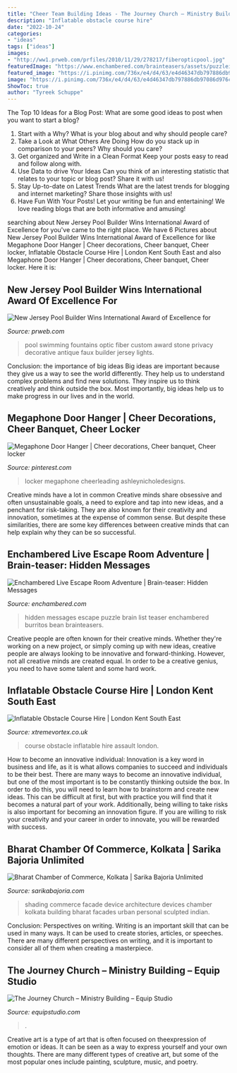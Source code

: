 ```yaml
---
title: "Cheer Team Building Ideas - The Journey Church – Ministry Building – Equip Studio"
description: "Inflatable obstacle course hire"
date: "2022-10-24"
categories:
- "ideas"
tags: ["ideas"]
images:
- "http://ww1.prweb.com/prfiles/2010/11/29/278217/fiberopticpool.jpg"
featuredImage: "https://www.enchambered.com/brainteasers/assets/puzzleimages/shopping-list-puzzle.jpg"
featured_image: "https://i.pinimg.com/736x/e4/d4/63/e4d46347db797886db97086d976cafea--cheer-decorations-homecoming-parade.jpg"
image: "https://i.pinimg.com/736x/e4/d4/63/e4d46347db797886db97086d976cafea--cheer-decorations-homecoming-parade.jpg"
ShowToc: true
author: "Tyreek Schuppe"
---
```



The Top 10 Ideas for a Blog Post: What are some good ideas to post when you want to start a blog?
1. Start with a Why?
What is your blog about and why should people care? 
2. Take a Look at What Others Are Doing
How do you stack up in comparison to your peers? Why should you care? 
3. Get organized and Write in a Clean Format
Keep your posts easy to read and follow along with. 
4. Use Data to drive Your Ideas
Can you think of an interesting statistic that relates to your topic or blog post? Share it with us! 
5. Stay Up-to-date on Latest Trends
What are the latest trends for blogging and internet marketing? Share those insights with us! 
6. Have Fun With Your Posts!
Let your writing be fun and entertaining! We love reading blogs that are both informative and amusing!

	

		
searching about New Jersey Pool Builder Wins International Award of Excellence for you've came to the right place. We have 6 Pictures about New Jersey Pool Builder Wins International Award of Excellence for like Megaphone Door Hanger | Cheer decorations, Cheer banquet, Cheer locker, Inflatable Obstacle Course Hire | London Kent South East and also Megaphone Door Hanger | Cheer decorations, Cheer banquet, Cheer locker. Here it is:
		
    
## New Jersey Pool Builder Wins International Award Of Excellence For

<img loading=lazy src="http://ww1.prweb.com/prfiles/2010/11/29/278217/fiberopticpool.jpg" onerror="this.onerror=null;this.src='https://tse3.mm.bing.net/th?id=OIP.N0TMetwa_p2_Zz7Y4H54IAHaD0&amp;pid=15.1';" alt="New Jersey Pool Builder Wins International Award of Excellence for">

_Source: prweb.com_

>pool swimming fountains optic fiber custom award stone privacy decorative antique faux builder jersey lights. 

	

Conclusion: the importance of big ideas
Big ideas are important because they give us a way to see the world differently. They help us to understand complex problems and find new solutions. They inspire us to think creatively and think outside the box. Most importantly, big ideas help us to make progress in our lives and in the world.

    
## Megaphone Door Hanger | Cheer Decorations, Cheer Banquet, Cheer Locker

<img loading=lazy src="https://i.pinimg.com/736x/e4/d4/63/e4d46347db797886db97086d976cafea--cheer-decorations-homecoming-parade.jpg" onerror="this.onerror=null;this.src='https://tse2.mm.bing.net/th?id=OIP.9RTI1iVZGcv7RTEf3MinnQDYEg&amp;pid=15.1';" alt="Megaphone Door Hanger | Cheer decorations, Cheer banquet, Cheer locker">

_Source: pinterest.com_

>locker megaphone cheerleading ashleynicholedesigns. 

	

Creative minds have a lot in common
Creative minds share obsessive and often unsustainable goals, a need to explore and tap into new ideas, and a penchant for risk-taking. They are also known for their creativity and innovation, sometimes at the expense of common sense. But despite these similarities, there are some key differences between creative minds that can help explain why they can be so successful.

    
## Enchambered Live Escape Room Adventure | Brain-teaser: Hidden Messages

<img loading=lazy src="https://www.enchambered.com/brainteasers/assets/puzzleimages/shopping-list-puzzle.jpg" onerror="this.onerror=null;this.src='https://tse1.mm.bing.net/th?id=OIP.szAdHvofEWh8qd6W4zxBNgHaEK&amp;pid=15.1';" alt="Enchambered Live Escape Room Adventure | Brain-teaser: Hidden Messages">

_Source: enchambered.com_

>hidden messages escape puzzle brain list teaser enchambered burritos bean brainteasers. 

	

Creative people are often known for their creative minds. Whether they're working on a new project, or simply coming up with new ideas, creative people are always looking to be innovative and forward-thinking. However, not all creative minds are created equal. In order to be a creative genius, you need to have some talent and some hard work.

    
## Inflatable Obstacle Course Hire | London Kent South East

<img loading=lazy src="https://www.xtremevortex.co.uk/wp-content/uploads/2018/04/Slide_with_players-e1536593657178.jpg" onerror="this.onerror=null;this.src='https://tse4.mm.bing.net/th?id=OIP.qkHFHHx5YITcDSPFc4SVywHaJ4&amp;pid=15.1';" alt="Inflatable Obstacle Course Hire | London Kent South East">

_Source: xtremevortex.co.uk_

>course obstacle inflatable hire assault london. 

	

How to become an innovative individual:
Innovation is a key word in business and life, as it is what allows companies to succeed and individuals to be their best. There are many ways to become an innovative individual, but one of the most important is to be constantly thinking outside the box. In order to do this, you will need to learn how to brainstorm and create new ideas. This can be difficult at first, but with practice you will find that it becomes a natural part of your work. Additionally, being willing to take risks is also important for becoming an innovation figure. If you are willing to risk your creativity and your career in order to innovate, you will be rewarded with success.

    
## Bharat Chamber Of Commerce, Kolkata | Sarika Bajoria Unlimited

<img loading=lazy src="http://sarikabajoria.com/wp-content/uploads/2012/07/02_Facade-Sculpted-Shading-.jpg" onerror="this.onerror=null;this.src='https://tse1.mm.bing.net/th?id=OIP.qopH1s_qMjRXUV8NvrrL4QHaFv&amp;pid=15.1';" alt="Bharat Chamber of Commerce, Kolkata | Sarika Bajoria Unlimited">

_Source: sarikabajoria.com_

>shading commerce facade device architecture devices chamber kolkata building bharat facades urban personal sculpted indian. 

	

Conclusion: Perspectives on writing.
Writing is an important skill that can be used in many ways. It can be used to create stories, articles, or speeches. There are many different perspectives on writing, and it is important to consider all of them when creating a masterpiece.

    
## The Journey Church – Ministry Building – Equip Studio

<img loading=lazy src="http://www.equipstudio.com/wp-content/uploads/ES-PROJ-WOR-The-Journey-Church-Ministry-Building-12-3034x2160.jpg" onerror="this.onerror=null;this.src='https://tse2.mm.bing.net/th?id=OIP.WAsy9ruKBy5H129ixE_cogHaFR&amp;pid=15.1';" alt="The Journey Church – Ministry Building – Equip Studio">

_Source: equipstudio.com_

>. 

	

Creative art is a type of art that is often focused on theexpression of emotion or ideas. It can be seen as a way to express yourself and your own thoughts. There are many different types of creative art, but some of the most popular ones include painting, sculpture, music, and poetry.


